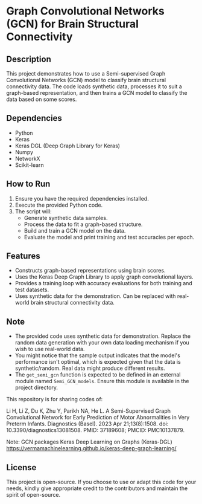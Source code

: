 # Graph Convolutional Networks (GCN) for Brain Structural Connectivity

## Description

This project demonstrates how to use a Semi-supervised Graph Convolutional Networks (GCN) model to classify brain structural connectivity data. The code loads synthetic data, processes it to suit a graph-based representation, and then trains a GCN model to classify the data based on some scores.

## Dependencies

- Python
- Keras
- Keras DGL (Deep Graph Library for Keras)
- Numpy
- NetworkX
- Scikit-learn

## How to Run

1. Ensure you have the required dependencies installed.
2. Execute the provided Python code.
3. The script will:
   - Generate synthetic data samples.
   - Process the data to fit a graph-based structure.
   - Build and train a GCN model on the data.
   - Evaluate the model and print training and test accuracies per epoch.

## Features

- Constructs graph-based representations using brain scores.
- Uses the Keras Deep Graph Library to apply graph convolutional layers.
- Provides a training loop with accuracy evaluations for both training and test datasets.
- Uses synthetic data for the demonstration. Can be replaced with real-world brain structural connectivity data.

## Note

- The provided code uses synthetic data for demonstration. Replace the random data generation with your own data loading mechanism if you wish to use real-world data.
- You might notice that the sample output indicates that the model's performance isn't optimal, which is expected given that the data is synthetic/random. Real data might produce different results.
- The `get_semi_gcn` function is expected to be defined in an external module named `Semi_GCN_models`. Ensure this module is available in the project directory.
  
This repository is for sharing codes of:

Li H, Li Z, Du K, Zhu Y, Parikh NA, He L. A Semi-Supervised Graph Convolutional Network for Early Prediction of Motor Abnormalities in Very Preterm Infants. Diagnostics (Basel). 2023 Apr 21;13(8):1508. doi: 10.3390/diagnostics13081508. PMID: 37189608; PMCID: PMC10137879.

Note: GCN packages
Keras Deep Learning on Graphs (Keras-DGL)
https://vermamachinelearning.github.io/keras-deep-graph-learning/

## License

This project is open-source. If you choose to use or adapt this code for your needs, kindly give appropriate credit to the contributors and maintain the spirit of open-source.

